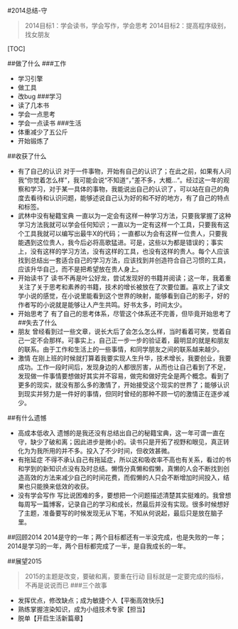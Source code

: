 #2014总结-守
> 2014目标1：学会读书，学会写作，学会思考
> 2014目标2：提高程序级别，找女朋友

[TOC]

##做了什么
###工作
* 学习引擎
* 做工具
* 改bug
###学习
* 读了几本书
* 学会一点思考
* 学会一点读书
###生活
* 体重减少了五公斤
* 开始锻炼了

##收获了什么
+ 有了自己的认识
 对于一件事物，开始有自己的认识了；在此之前，如果有人问我“你觉着怎么样”，我可能会说“不知道“，”差不多，大概...“。经过这一年的观察和学习，对于某一具体的事物，我能说出自己的认识了，可以站在自己的角度去看待和认识问题，能够述说自己认为好的和不好的地方，有了自己的特点和标签。
+ 武林中没有秘籍宝典
一直以为一定会有这样一种学习方法，只要我掌握了这种学习方法我就可以学会任何知识；一直以为一定有这样一个工具，只要我有这个工具我就可以编写出最牛X的代码；一直都以为会有这样一位贵人，只要我能遇到这位贵人，我今后必将高歌猛进。可是，这些以为都是错误的；事实上，没有这样的学习方法，没有这样的工具，也没有这样的贵人。每个人应该找到总结出一套适合自己的学习方法，应该找到并创造符合自己习惯的工具，应该升华自己，而不是把希望放在贵人身上。
+ 开始读书了
读书不再是叶公好龙，尝试发现好的书籍并阅读；这一年，我着重关注了关于思考和素养的书籍，技术的增长被放在了次要位置。喜欢上了读文学小说的感觉，在小说里能看到这个世界的映射，能够看到自己的影子，好的作者写的小说就是能够让人产生共鸣。好书太多，时间太少。
+ 开始思考了
有了自己的思考体系，尽管这个体系还不完善，但毕竟开始思考了
##失去了什么
+ 朋友
曾经看到过一些文章，说长大后了会怎么怎么样，当时看着可笑，觉着自己一定不会那样。可事实上，自己正一步一步的验证着，最明显的就是和朋友的联系。由于工作和生活上的一些事情，和同学朋友之间的联系越来越少。
+ 激情
在刚上班的时候就打算着我要实现人生升华，技术增长，我要创业，我要成功。工作一段时间后，发现身边的人都很厉害，从而也让自己看到了不足，发现做一件事情要想做好其实并不容易，做完和做好完全是两个概念。看到了更多的现实，就没有那么多的激情了，开始接受这个现实的世界了；能够认识到现实并努力是一件好的事情，但同时曾经的那种不顾一切的激情正在逐步减少。

##有什么遗憾
+ 高成本低收入
遗憾的是我还没有总结出自己的秘籍宝典，这一年可谓一直在守，缺少了破和离；因此进步是微小的。读书只是开拓了视野和眼见，真正转化为为我所用的并不多。投入了不少时间，但收效甚微。
+ 有拖延症
不得不承认自己有拖延症，所以这和吸收率不高也有关系，看过的书和学到的新知识点没有及时总结。懒惰分真懒和假懒，真懒的人会不断找到创造高效的方法来减少自己的时间花费，而假懒的人只会不断增加时间投入，结果也只能换来低效的收获。
+ 没有学会写作
写比说困难的多，要想把一个问题描述清楚其实挺难的。我曾想每周写一篇博客，记录自己的学习和成长，然最后并没有实现。很多时候想好了主题，准备要写的时候发现无从下笔，不知从何说起，最后只是放在脑子里。

##回顾2014
2014是守的一年；两个目标都还有一半没完成，也是失败的一年；2014是学习的一年，两个目标都完成了一半，是自我成长的一年。

##展望2015
>2015的主题是改变，要破和离，要重在行动
>目标就是一定要完成的指标，不再是说说而已
###三个故事
+ 发挥优点，修改缺点；成为敏捷个人【平衡高效快乐】
+ 熟练掌握渲染知识，成为小组技术专家【担当】
+ 脱单【开启生活新篇章】
